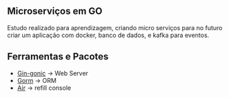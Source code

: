 ## Microserviços em GO

Estudo realizado para aprendizagem, criando micro serviços para no futuro criar um aplicação com docker, banco de dados, e kafka para eventos.

## Ferramentas e Pacotes

- [Gin-gonic](https://github.com/gin-gonic/gin) -> Web Server
- [Gorm](https://gorm.io/index.html) -> ORM
- [Air](https://github.com/air-verse/air) -> refill console
